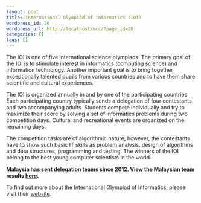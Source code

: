 ```yaml
---
layout: post
title: International Olympiad of Informatics (IOI)
wordpress_id: 20
wordpress_url: http://localhost/mcc/?page_id=20
categories: []
tags: []
---
```

The IOI is one of five international science olympiads. The primary goal of the IOI is to stimulate interest in informatics (computing science) and information technology. Another important goal is to bring together exceptionally talented pupils from various countries and to have them share scientific and cultural experiences.

The IOI is organized annually in and by one of the participating countries. Each participating country typically sends a delegation of four contestants and two accompanying adults. Students compete individually and try to maximize their score by solving a set of informatics problems during two competition days. Cultural and recreational events are organized on the remaining days.

The competition tasks are of algorithmic nature; however, the contestants have to show such basic IT skills as problem analysis, design of algorithms and data structures, programming and testing. The winners of the IOI belong to the best young computer scientists in the world.

**Malaysia has sent delegation teams since 2012\. View the Malaysian team results [here][0].**

To find out more about the International Olympiad of Informatics, please visit their [website][1].

[0]: http://stats.ioinformatics.org/results/MYS
[1]: http://www.ioinformatics.org/index.shtml
